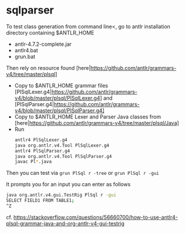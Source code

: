 # sqlparser

To test class generation from command line<, go to antlr installation directory containing $ANTLR_HOME<br>
- antlr-4.7.2-complete.jar
- antlr4.bat
- grun.bat

Then rely on resource found [here|https://github.com/antlr/grammars-v4/tree/master/plsql]
- Copy to $ANTLR_HOME grammar files [PlSqlLexer.g4|https://github.com/antlr/grammars-v4/blob/master/plsql/PlSqlLexer.g4] and [PlSqlParser.g4|https://github.com/antlr/grammars-v4/blob/master/plsql/PlSqlParser.g4]<br>
- Copy to $ANTLR_HOME Lexer and Parser Java classes from [here|https://github.com/antlr/grammars-v4/tree/master/plsql/Java]<br>
- Run
	```bash
	antlr4 PlSqlLexer.g4
	java org.antlr.v4.Tool PlSqlLexer.g4
	antlr4 PlSqlParser.g4
	java org.antlr.v4.Tool PlSqlParser.g4
	javac Pl*.java
	```
Then you can test via
`grun PlSql r -tree` or `grun PlSql r -gui`

It prompts you for an input you can enter as follows<br>
```bash
java org.antlr.v4.gui.TestRig PlSql r -gui
SELECT FIELD1 FROM TABLE1;
^Z
```

cf. https://stackoverflow.com/questions/56660700/how-to-use-antlr4-plsql-grammar-java-and-org-antlr-v4-gui-testrig
